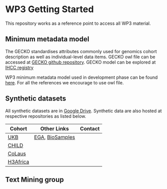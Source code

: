 # WP3 Getting Started
This repository works as a reference point to access all WP3 material. 

## Minimum metadata model
The GECKO standardises attributes commonly used for genomics cohort description as well as individual-level data items. 
GECKO owl file can be accessed at [GECKO github repository](https://raw.githubusercontent.com/IHCC-cohorts/GECKO/master/views/ihcc-gecko.owl).
GECKO model can be explored at [IHCC registry](https://registry.ihccglobal.app/ontologies/gecko) 

WP3 minimum metadata model used in development phase can be found [here](https://docs.google.com/spreadsheets/d/1ZXqTMIhFtGOaodw7Fns5YghvY_pWos-RuSa2BFnO5l4/edit#gid=0). 
For all the references we encourage to use owl file. 

## Synthetic datasets
All synthetic datasets are in [Google Drive](https://drive.google.com/drive/u/1/folders/1N6Baa7HqA_MJWLFGhB1cVt3Q4XJwPOHS). 
Synthetic data are also hosted at respective repositories as listed below.

| Cohort  | Other Links | Contact |
| ------  | ----------- | ------- |
| [UKB](https://drive.google.com/drive/u/1/folders/1uEy6C_owT6Lh1gBWHs-MvA4nS_9TAdLK) | [EGA](https://ega-archive.org/datasets/EGAD00001006673), [BioSamples](https://wwwdev.ebi.ac.uk/biosamples/samples?filter=attr:project:UKB_SYNTHETIC_DATA) |  |  
| [CHILD](https://drive.google.com/drive/u/1/folders/1z93Upf5SUz36DaPcUPgWZXwrv6TUqzR3) |  |  |  
| [CoLaus](https://drive.google.com/drive/u/1/folders/1sjBNjx_LVeqYqAmxbGsaNmQIJ5mcI6ye) |  |  |  
| [H3Africa](https://drive.google.com/drive/u/1/folders/1pJoMvK-HBnMqoOTxGqkvenUVTeiQ0z8M) |  |  |  

## Text Mining group
